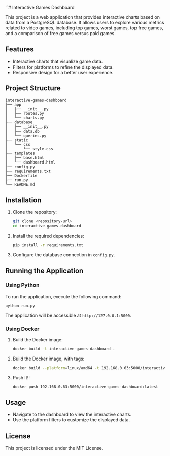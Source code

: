 ``# Interactive Games Dashboard

This project is a web application that provides interactive charts based on data from a PostgreSQL database. It allows users to explore various metrics related to video games, including top games, worst games, top free games, and a comparison of free games versus paid games.

## Features

- Interactive charts that visualize game data.
- Filters for platforms to refine the displayed data.
- Responsive design for a better user experience.

## Project Structure

```
interactive-games-dashboard
├── app
│   ├── __init__.py
│   ├── routes.py
│   └── charts.py
├── database
│   ├── __init__.py
│   ├── data.db
│   └── queries.py
├── static
│   └── css
│       └── style.css
├── templates
│   ├── base.html
│   └── dashboard.html
├── config.py
├── requirements.txt
├── Dockerfile
├── run.py
└── README.md
```

## Installation

1. Clone the repository:
   ```bash
   git clone <repository-url>
   cd interactive-games-dashboard
   ```

2. Install the required dependencies:
   ```bash
   pip install -r requirements.txt
   ```

3. Configure the database connection in `config.py`.

## Running the Application

### Using Python

To run the application, execute the following command:

```bash
python run.py
```

The application will be accessible at `http://127.0.0.1:5000`.

### Using Docker

1. Build the Docker image:
   ```bash
   docker build -t interactive-games-dashboard .
   ```

2. Build the Docker image, with tags:
   ```bash
   docker build --platform=linux/amd64 -t 192.168.0.63:5000/interactive-games-dashboard:latest .
   ```

3. Push It!!
   ```
   docker push 192.168.0.63:5000/interactive-games-dashboard:latest
   ```

## Usage

- Navigate to the dashboard to view the interactive charts.
- Use the platform filters to customize the displayed data.

## License

This project is licensed under the MIT License.